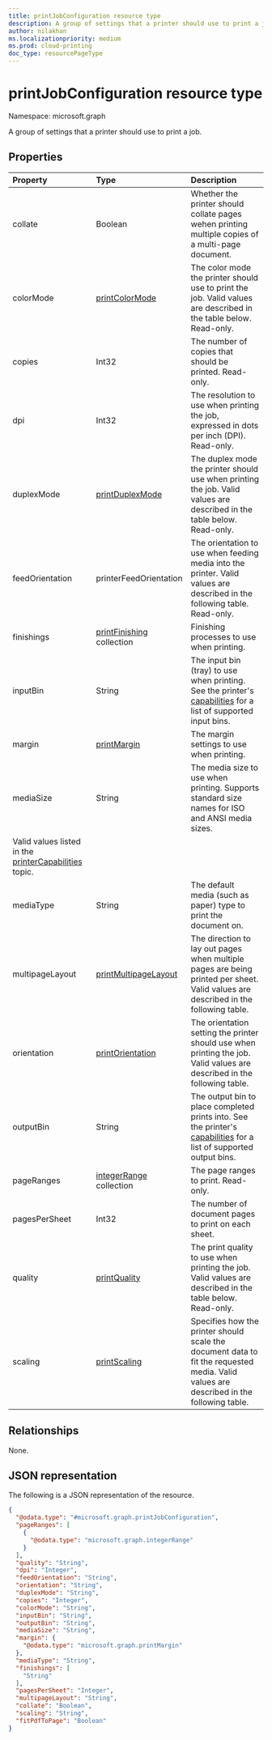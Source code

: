 ```yaml
---
title: printJobConfiguration resource type
description: A group of settings that a printer should use to print a job.
author: nilakhan
ms.localizationpriority: medium
ms.prod: cloud-printing
doc_type: resourcePageType
---
```


# printJobConfiguration resource type

Namespace: microsoft.graph

A group of settings that a printer should use to print a job.

## Properties
|Property|Type|Description|
|:---|:---|:---|
|collate|Boolean|Whether the printer should collate pages wehen printing multiple copies of a multi-page document.|
|colorMode|[printColorMode](enums.md#printcolormode-values)|The color mode the printer should use to print the job. Valid values are described in the table below. Read-only.|
|copies|Int32|The number of copies that should be printed. Read-only.|
|dpi|Int32|The resolution to use when printing the job, expressed in dots per inch (DPI). Read-only.|
|duplexMode|[printDuplexMode](enums.md#printduplexmode-values)|The duplex mode the printer should use when printing the job. Valid values are described in the table below. Read-only.|
|feedOrientation|printerFeedOrientation|The orientation to use when feeding media into the printer. Valid values are described in the following table. Read-only.|
|finishings|[printFinishing](enums.md#printfinishing-values) collection|Finishing processes to use when printing.|
|inputBin|String|The input bin (tray) to use when printing. See the printer's [capabilities](printercapabilities.md) for a list of supported input bins.|
|margin|[printMargin](printmargin.md)|The margin settings to use when printing.|
|mediaSize|String|The media size to use when printing. Supports standard size names for ISO and ANSI media sizes. 
Valid values listed in the [printerCapabilities](printercapabilities.md#mediasizes-values) topic.|
|mediaType|String|The default media (such as paper) type to print the document on.|
|multipageLayout|[printMultipageLayout](enums.md#printmultipagelayout-values)|The direction to lay out pages when multiple pages are being printed per sheet. Valid values are described in the following table.|
|orientation|[printOrientation](enums.md#printorientation-values)|The orientation setting the printer should use when printing the job. Valid values are described in the following table.|
|outputBin|String|The output bin to place completed prints into. See the printer's [capabilities](printercapabilities.md) for a list of supported output bins.|
|pageRanges|[integerRange](integerrange.md) collection|The page ranges to print. Read-only.|
|pagesPerSheet|Int32|The number of document pages to print on each sheet.
|quality|[printQuality](enums.md#printquality-values)|The print quality to use when printing the job. Valid values are described in the table below. Read-only.|
|scaling|[printScaling](enums.md#printscaling-values)|Specifies how the printer should scale the document data to fit the requested media. Valid values are described in the following table.|

## Relationships
None.

## JSON representation
The following is a JSON representation of the resource.
<!-- {
  "blockType": "resource",
  "@odata.type": "microsoft.graph.printJobConfiguration"
}
-->
``` json
{
  "@odata.type": "#microsoft.graph.printJobConfiguration",
  "pageRanges": [
    {
      "@odata.type": "microsoft.graph.integerRange"
    }
  ],
  "quality": "String",
  "dpi": "Integer",
  "feedOrientation": "String",
  "orientation": "String",
  "duplexMode": "String",
  "copies": "Integer",
  "colorMode": "String",
  "inputBin": "String",
  "outputBin": "String",
  "mediaSize": "String",
  "margin": {
    "@odata.type": "microsoft.graph.printMargin"
  },
  "mediaType": "String",
  "finishings": [
    "String"
  ],
  "pagesPerSheet": "Integer",
  "multipageLayout": "String",
  "collate": "Boolean",
  "scaling": "String",
  "fitPdfToPage": "Boolean"
}
```

